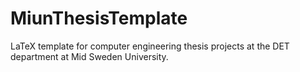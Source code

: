 # MiunThesisTemplate
LaTeX template for computer engineering thesis projects at the DET department
at Mid Sweden University.
